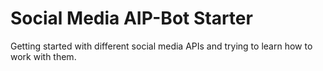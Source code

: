 # Social Media AIP-Bot Starter

Getting started with different social media APIs and trying to learn how to work with them. 
